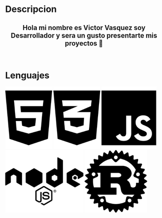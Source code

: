 # Descripcion
## <div align="center">Hola mi nombre es Victor Vasquez soy Desarrollador y sera un gusto presentarte mis proyectos 🚀</div>  

<br/>

# Lenguajes 
<div style="background-color:whithe; align="center">  
<img src="https://raw.githubusercontent.com/VictorVasquezZT2005/VictorVasquezZT2005-Cloud/main/img/html5.svg" height="200">
<img src="https://raw.githubusercontent.com/VictorVasquezZT2005/VictorVasquezZT2005-Cloud/main/img/css.svg" height="200">
<img src="https://raw.githubusercontent.com/VictorVasquezZT2005/VictorVasquezZT2005-Cloud/main/img/js.svg" height="200">
<img src="https://raw.githubusercontent.com/VictorVasquezZT2005/VictorVasquezZT2005-Cloud/main/img/node.svg" height="200">
<img src="https://raw.githubusercontent.com/VictorVasquezZT2005/VictorVasquezZT2005-Cloud/main/img/rust.svg" height="200">
</div>
